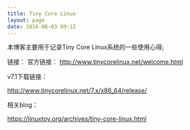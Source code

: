 ```yaml
---
title: Tiny Core Linux
layout: page
date: 2016-06-03 09:12
---
```


本博客主要用于记录Tiny Core Linux系统的一些使用心得;

链接：
官方链接：
http://www.tinycorelinux.net/welcome.html

v7.1下载链接：

http://www.tinycorelinux.net/7.x/x86_64/release/

相关blog：

https://linuxtoy.org/archives/tiny-core-linux.html

